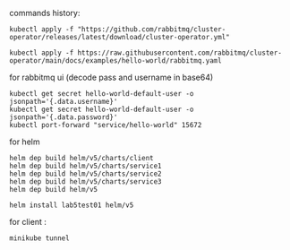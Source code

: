 commands history:
```
kubectl apply -f "https://github.com/rabbitmq/cluster-operator/releases/latest/download/cluster-operator.yml"

kubectl apply -f https://raw.githubusercontent.com/rabbitmq/cluster-operator/main/docs/examples/hello-world/rabbitmq.yaml
```
for rabbitmq ui (decode pass and username in base64)
```
kubectl get secret hello-world-default-user -o jsonpath='{.data.username}'
kubectl get secret hello-world-default-user -o jsonpath='{.data.password}'
kubectl port-forward "service/hello-world" 15672
```

for helm
```
helm dep build helm/v5/charts/client
helm dep build helm/v5/charts/service1
helm dep build helm/v5/charts/service2
helm dep build helm/v5/charts/service3
helm dep build helm/v5

helm install lab5test01 helm/v5
```


for client :
``` 
minikube tunnel
```
